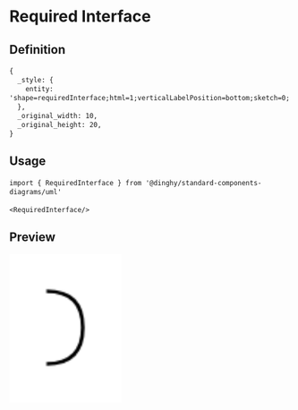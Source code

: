# Required Interface

## Definition

```
{
  _style: { 
    entity: 'shape=requiredInterface;html=1;verticalLabelPosition=bottom;sketch=0;',
  },
  _original_width: 10,
  _original_height: 20,
}
```

## Usage

```
import { RequiredInterface } from '@dinghy/standard-components-diagrams/uml'

<RequiredInterface/>
```

## Preview

<img src="./required-interface.png" width="200"/>
